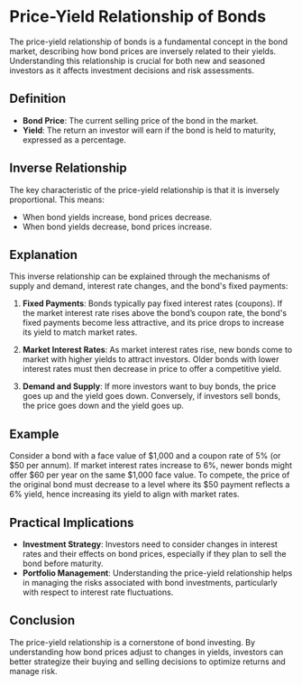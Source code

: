 # Price-Yield Relationship of Bonds

The price-yield relationship of bonds is a fundamental concept in the bond market, describing how bond prices are inversely related to their yields. Understanding this relationship is crucial for both new and seasoned investors as it affects investment decisions and risk assessments.

## Definition

- **Bond Price**: The current selling price of the bond in the market.
- **Yield**: The return an investor will earn if the bond is held to maturity, expressed as a percentage.

## Inverse Relationship

The key characteristic of the price-yield relationship is that it is inversely proportional. This means:

- When bond yields increase, bond prices decrease.
- When bond yields decrease, bond prices increase.

## Explanation

This inverse relationship can be explained through the mechanisms of supply and demand, interest rate changes, and the bond's fixed payments:

1. **Fixed Payments**: Bonds typically pay fixed interest rates (coupons). If the market interest rate rises above the bond’s coupon rate, the bond's fixed payments become less attractive, and its price drops to increase its yield to match market rates.

2. **Market Interest Rates**: As market interest rates rise, new bonds come to market with higher yields to attract investors. Older bonds with lower interest rates must then decrease in price to offer a competitive yield.

3. **Demand and Supply**: If more investors want to buy bonds, the price goes up and the yield goes down. Conversely, if investors sell bonds, the price goes down and the yield goes up.

## Example

Consider a bond with a face value of $1,000 and a coupon rate of 5% (or $50 per annum). If market interest rates increase to 6%, newer bonds might offer $60 per year on the same $1,000 face value. To compete, the price of the original bond must decrease to a level where its $50 payment reflects a 6% yield, hence increasing its yield to align with market rates.

## Practical Implications

- **Investment Strategy**: Investors need to consider changes in interest rates and their effects on bond prices, especially if they plan to sell the bond before maturity.
- **Portfolio Management**: Understanding the price-yield relationship helps in managing the risks associated with bond investments, particularly with respect to interest rate fluctuations.

## Conclusion

The price-yield relationship is a cornerstone of bond investing. By understanding how bond prices adjust to changes in yields, investors can better strategize their buying and selling decisions to optimize returns and manage risk.
